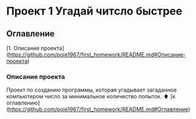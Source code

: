 # Проект 1 Угадай читсло быстрее

## Оглавление
[1. Описание проекта] (https://github.com/poie1967/first_homework/README.md#Описание-проекта)







### Описание проекта
Проект по созданию программы, которая угадывает загаданное компьютером число за минимальное количество попыток.
:arrow_up: [к оглавлению] (https://github.com/poie1967/first_homework/README.md#Оглавление)
